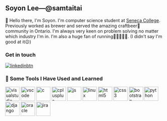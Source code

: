 ## Soyon Lee—@samtaitai
👋 Hello there, I'm Soyon. I'm computer science student at [Seneca College](https://www.senecacollege.ca/programs/fulltime/CPA.html). Previously worked as brewer and served the amazing craftbeer🍻 community in Ontario. I'm always very keen on problem solving no matter which industry I'm in. I'm also a huge fan of running🏃‍♀️🏃‍♀️👟. (I didn't say I'm good at it😉)  

### Get in touch
[![linkedinbtn](https://img.shields.io/badge/LinkedIn-0077B5?style=for-the-badge&logo=linkedin&logoColor=white)](https://www.linkedin.com/in/soyonlee/)

### 🚀 Some Tools I Have Used and Learned
<p align="left">
<img src="https://cdn.jsdelivr.net/gh/devicons/devicon/icons/visualstudio/visualstudio-plain.svg" alt="visualstudio" width="45" height="45"/>
<img src="https://cdn.jsdelivr.net/gh/devicons/devicon/icons/vscode/vscode-original.svg" alt="vscode" width="45" height="45"/>
<img src="https://cdn.jsdelivr.net/gh/devicons/devicon/icons/c/c-original.svg" alt="c" width="45" height="45" />
<img src="https://cdn.jsdelivr.net/gh/devicons/devicon/icons/cplusplus/cplusplus-original.svg" alt="cplusplus" width="45" height="45" />
<img src="https://cdn.jsdelivr.net/gh/devicons/devicon/icons/javascript/javascript-original.svg" alt="js" width="45" height="45" />
<img src="https://cdn.jsdelivr.net/gh/devicons/devicon/icons/linux/linux-original.svg" alt="linux" width="45" height="45" />
<img src="https://cdn.jsdelivr.net/gh/devicons/devicon/icons/html5/html5-original.svg" alt="html5" width="45" height="45" />
<img src="https://cdn.jsdelivr.net/gh/devicons/devicon/icons/css3/css3-original.svg" alt="css3" width="45" height="45" />
<img src="https://cdn.jsdelivr.net/gh/devicons/devicon/icons/bootstrap/bootstrap-original.svg" alt="bootstrap" width="45" height="45" />
<img src="https://cdn.jsdelivr.net/gh/devicons/devicon/icons/python/python-original.svg" alt="python" width="45" height="45" />
<img src="https://cdn.jsdelivr.net/gh/devicons/devicon/icons/django/django-plain.svg" alt="django" width="45" height="45" />
<img src="https://cdn.jsdelivr.net/gh/devicons/devicon/icons/oracle/oracle-original.svg" alt="oracle" width="45" height="45" /> 
<img src="https://cdn.jsdelivr.net/gh/devicons/devicon/icons/jira/jira-original.svg" alt="jira" width="45" height="45"/>
</p>
